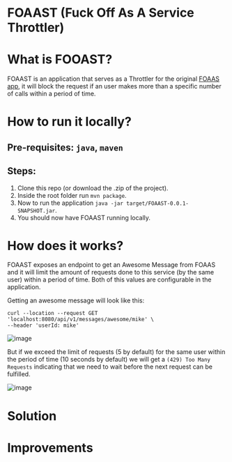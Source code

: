 # FOAAST (Fuck Off As A Service Throttler)

# What is FOOAST?

FOAAST is an application that serves as a Throttler for the original [FOAAS app](https://foaas.com/), it will block the request if an user makes more than a specific number of calls within a period of time.

# How to run it locally?

## Pre-requisites: `java`, `maven`

## Steps:
1. Clone this repo (or download the .zip of the project).
2. Inside the root folder run `mvn package`.
3. Now to run the application `java -jar target/FOAAST-0.0.1-SNAPSHOT.jar`.
4. You should now have FOAAST running locally.

# How does it works?

FOAAST exposes an endpoint to get an Awesome Message from FOAAS and it will limit the amount of requests done to this service (by the same user) within a period of time. Both of this values are configurable in the application.

Getting an awesome message will look like this:

```
curl --location --request GET 'localhost:8080/api/v1/messages/awesome/mike' \
--header 'userId: mike'
```

![image](https://user-images.githubusercontent.com/12452766/151676777-f5bc0899-5c87-4c64-839f-6432d860fa77.png)

But if we exceed the limit of requests (5 by default) for the same user within the period of time (10 seconds by default) we will get a `(429) Too Many Requests` indicating that we need to wait before the next request can be fulfilled.

![image](https://user-images.githubusercontent.com/12452766/151676846-1fbc58ec-08cd-46e5-8fdd-ec6bdcb35f0f.png)

# Solution

# Improvements
